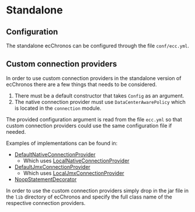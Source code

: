 # Standalone

## Configuration

The standalone ecChronos can be configured through the file `conf/ecc.yml`.

## Custom connection providers

In order to use custom connection providers in the standalone version of ecChronos there are a few things that needs to be considered.

1. There must be a default constructor that takes `Config` as an argument.
2. The native connection provider must use `DataCenterAwarePolicy` which is located in the `connection` module.

The provided configuration argument is read from the file `ecc.yml` so that custom connection providers could use the same configuration file if needed.

Examples of implementations can be found in:

* [DefaultNativeConnectionProvider](../application/src/main/java/com/ericsson/bss/cassandra/ecchronos/application/DefaultNativeConnectionProvider.java)
  * Which uses [LocalNativeConnectionProvider](../connection.impl/src/main/java/com/ericsson/bss/cassandra/ecchronos/connection/impl/LocalNativeConnectionProvider.java)
* [DefaultJmxConnectionProvider](../application/src/main/java/com/ericsson/bss/cassandra/ecchronos/application/DefaultJmxConnectionProvider.java)
  * Which uses [LocalJmxConnectionProvider](../connection.impl/src/main/java/com/ericsson/bss/cassandra/ecchronos/connection/impl/LocalJmxConnectionProvider.java)
* [NoopStatementDecorator](../application/src/main/java/com/ericsson/bss/cassandra/ecchronos/application/NoopStatementDecorator.java)

In order to use the custom connection providers simply drop in the jar file in the `lib` directory of ecChronos and specify the full class name of the respective connection providers.